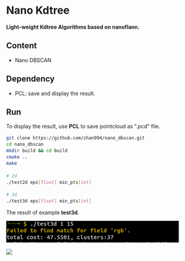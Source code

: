 # Nano Kdtree
**Light-weight Kdtree Algorithms based on nanoflann.**

## Content
- Nano DBSCAN

## Dependency

- PCL: save and display the result.

## Run

To display the result, use **PCL** to save pointcloud as ".pcd" file.

```bash
git clone https://github.com/zhan994/nano_dbscan.git
cd nano_dbscan
mkdir build && cd build
cmake ..
make

# 2d
./test2d eps[float] min_pts[int] 

# 3d
./test3d eps[float] min_pts[int] 
```

The result of example **test3d**.

![](imgs/test3d.png)

![](imgs/test3d.gif)
